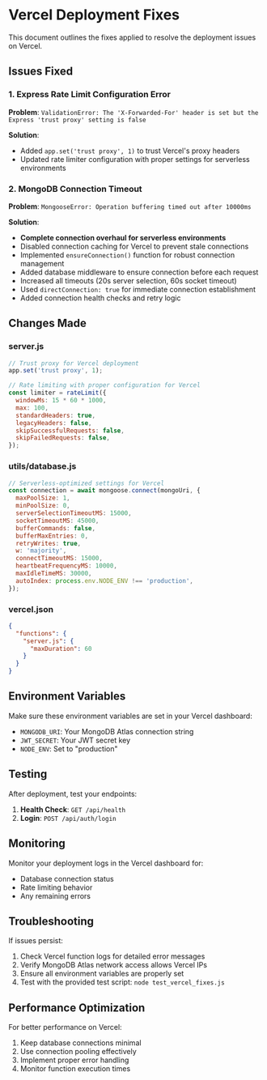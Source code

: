 # Vercel Deployment Fixes

This document outlines the fixes applied to resolve the deployment issues on Vercel.

## Issues Fixed

### 1. Express Rate Limit Configuration Error

**Problem**: `ValidationError: The 'X-Forwarded-For' header is set but the Express 'trust proxy' setting is false`

**Solution**: 
- Added `app.set('trust proxy', 1)` to trust Vercel's proxy headers
- Updated rate limiter configuration with proper settings for serverless environments

### 2. MongoDB Connection Timeout

**Problem**: `MongooseError: Operation buffering timed out after 10000ms`

**Solution**:
- **Complete connection overhaul for serverless environments**
- Disabled connection caching for Vercel to prevent stale connections
- Implemented `ensureConnection()` function for robust connection management
- Added database middleware to ensure connection before each request
- Increased all timeouts (20s server selection, 60s socket timeout)
- Used `directConnection: true` for immediate connection establishment
- Added connection health checks and retry logic

## Changes Made

### server.js
```javascript
// Trust proxy for Vercel deployment
app.set('trust proxy', 1);

// Rate limiting with proper configuration for Vercel
const limiter = rateLimit({
  windowMs: 15 * 60 * 1000,
  max: 100,
  standardHeaders: true,
  legacyHeaders: false,
  skipSuccessfulRequests: false,
  skipFailedRequests: false,
});
```

### utils/database.js
```javascript
// Serverless-optimized settings for Vercel
const connection = await mongoose.connect(mongoUri, {
  maxPoolSize: 1,
  minPoolSize: 0,
  serverSelectionTimeoutMS: 15000,
  socketTimeoutMS: 45000,
  bufferCommands: false,
  bufferMaxEntries: 0,
  retryWrites: true,
  w: 'majority',
  connectTimeoutMS: 15000,
  heartbeatFrequencyMS: 10000,
  maxIdleTimeMS: 30000,
  autoIndex: process.env.NODE_ENV !== 'production',
});
```

### vercel.json
```json
{
  "functions": {
    "server.js": {
      "maxDuration": 60
    }
  }
}
```

## Environment Variables

Make sure these environment variables are set in your Vercel dashboard:

- `MONGODB_URI`: Your MongoDB Atlas connection string
- `JWT_SECRET`: Your JWT secret key
- `NODE_ENV`: Set to "production"

## Testing

After deployment, test your endpoints:

1. **Health Check**: `GET /api/health`
2. **Login**: `POST /api/auth/login`

## Monitoring

Monitor your deployment logs in the Vercel dashboard for:
- Database connection status
- Rate limiting behavior
- Any remaining errors

## Troubleshooting

If issues persist:

1. Check Vercel function logs for detailed error messages
2. Verify MongoDB Atlas network access allows Vercel IPs
3. Ensure all environment variables are properly set
4. Test with the provided test script: `node test_vercel_fixes.js`

## Performance Optimization

For better performance on Vercel:

1. Keep database connections minimal
2. Use connection pooling effectively
3. Implement proper error handling
4. Monitor function execution times 